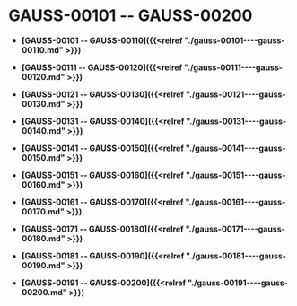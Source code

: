 # GAUSS-00101 -- GAUSS-00200<a name="ZH-CN_TOPIC_0302072879"></a>

-   **[GAUSS-00101 -- GAUSS-00110]({{<relref "./gauss-00101----gauss-00110.md" >}})**  

-   **[GAUSS-00111 -- GAUSS-00120]({{<relref "./gauss-00111----gauss-00120.md" >}})**  

-   **[GAUSS-00121 -- GAUSS-00130]({{<relref "./gauss-00121----gauss-00130.md" >}})**  

-   **[GAUSS-00131 -- GAUSS-00140]({{<relref "./gauss-00131----gauss-00140.md" >}})**  

-   **[GAUSS-00141 -- GAUSS-00150]({{<relref "./gauss-00141----gauss-00150.md" >}})**  

-   **[GAUSS-00151 -- GAUSS-00160]({{<relref "./gauss-00151----gauss-00160.md" >}})**  

-   **[GAUSS-00161 -- GAUSS-00170]({{<relref "./gauss-00161----gauss-00170.md" >}})**  

-   **[GAUSS-00171 -- GAUSS-00180]({{<relref "./gauss-00171----gauss-00180.md" >}})**  

-   **[GAUSS-00181 -- GAUSS-00190]({{<relref "./gauss-00181----gauss-00190.md" >}})**  

-   **[GAUSS-00191 -- GAUSS-00200]({{<relref "./gauss-00191----gauss-00200.md" >}})**  



